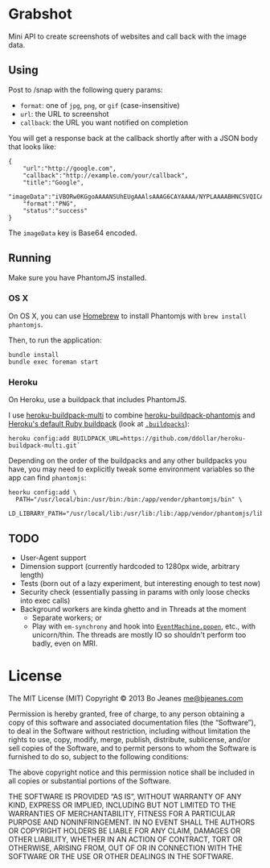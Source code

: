 # Grabshot

Mini API to create screenshots of websites and call back with the image data.

## Using

Post to /snap with the following query params:

* `format`: one of `jpg`, `png`, or `gif` (case-insensitive)
* `url`: the URL to screenshot
* `callback`: the URL you want notified on completion

You will get a response back at the callback shortly after with a JSON body that looks like:

    {
        "url":"http://google.com",
        "callback":"http://example.com/your/callback",
        "title":"Google",
        "imageData":"iVBORw0KGgoAAAANSUhEUgAAAlsAAAG6CAYAAAA/NYPLAAAABHNCSVQICAgIfAhkiAAAAAl...",
        "format":"PNG",
        "status":"success"
    }

The `imageData` key is Base64 encoded.

## Running

Make sure you have PhantomJS installed.

### OS X

On OS X, you can use [Homebrew](https://github.com/mxcl/homebrew) to
install Phantomjs with `brew install phantomjs`.

Then, to run the application:

    bundle install
    bundle exec foreman start

### Heroku

On Heroku, use a buildpack that includes PhantomJS. 

I use [heroku-buildpack-multi](https://github.com/ddollar/heroku-buildpack-multi) to combine
[heroku-buildpack-phantomjs](https://github.com/stomita/heroku-buildpack-phantomjs)
and [Heroku's default Ruby buildpack](https://github.com/heroku/heroku-buildpack-ruby) 
(look at [`.buildpacks`](.buildpacks)):

    heroku config:add BUILDPACK_URL=https://github.com/ddollar/heroku-buildpack-multi.git`
    
Depending on the order of the buildpacks and any other buildpacks you have, you may need to 
explicitly tweak some environment variables so the app can find `phantomjs`:

    heorku config:add \
      PATH="/usr/local/bin:/usr/bin:/bin:/app/vendor/phantomjs/bin" \
      LD_LIBRARY_PATH="/usr/local/lib:/usr/lib:/lib:/app/vendor/phantomjs/lib"

## TODO

* User-Agent support
* Dimension support (currently hardcoded to 1280px wide, arbitrary
  length)
* Tests (born out of a lazy experiment, but interesting enough to test now)
* Security check (essentially passing in params with only loose checks
  into exec calls)
* Background workers are kinda ghetto and in Threads at the moment
  * Separate workers; or
  * Play with `em-synchrony` and hook into 
    [`EventMachine.popen`](http://eventmachine.rubyforge.org/EventMachine.html#popen-class_method), 
    etc., with unicorn/thin. The threads are mostly IO so shouldn't perform too badly, even on MRI.

# License

The MIT License (MIT)
Copyright © 2013 Bo Jeanes <me@bjeanes.com>

Permission is hereby granted, free of charge, to any person obtaining a copy
of this software and associated documentation files (the “Software”), to deal
in the Software without restriction, including without limitation the rights
to use, copy, modify, merge, publish, distribute, sublicense, and/or sell
copies of the Software, and to permit persons to whom the Software is
furnished to do so, subject to the following conditions:

The above copyright notice and this permission notice shall be included in
all copies or substantial portions of the Software.

THE SOFTWARE IS PROVIDED “AS IS”, WITHOUT WARRANTY OF ANY KIND, EXPRESS OR
IMPLIED, INCLUDING BUT NOT LIMITED TO THE WARRANTIES OF MERCHANTABILITY,
FITNESS FOR A PARTICULAR PURPOSE AND NONINFRINGEMENT. IN NO EVENT SHALL THE
AUTHORS OR COPYRIGHT HOLDERS BE LIABLE FOR ANY CLAIM, DAMAGES OR OTHER
LIABILITY, WHETHER IN AN ACTION OF CONTRACT, TORT OR OTHERWISE, ARISING FROM,
OUT OF OR IN CONNECTION WITH THE SOFTWARE OR THE USE OR OTHER DEALINGS IN
THE SOFTWARE.
